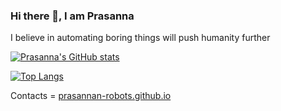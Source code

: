 ### Hi there 👋, I am Prasanna
I believe in automating boring things will push humanity further

[![Prasanna's GitHub stats](https://github-readme-stats.vercel.app/api?username=prasannan-robots&show_icons=true)](https://github.com/anuraghazra/github-readme-stats)

[![Top Langs](https://github-readme-stats.vercel.app/api/top-langs/?username=prasannan-robots)](https://github.com/anuraghazra/github-readme-stats)

Contacts = [prasannan-robots.github.io](https://prasannan-robots.github.io/)
